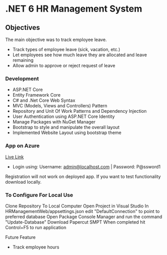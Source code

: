 # .NET 6 HR Management System

## Objectives

The main objective was to track employee leave.

- Track types of employee leave (sick, vacation, etc.)
- Let employees see how much leave they are allocated and leave remaining
- Allow admin to approve or reject request of leave

### Development
- ASP.NET Core
- Entity Framework Core
- C# and .Net Core Web Syntax
- MVC (Models, Views and Controllers) Pattern
- Repository and Unit Of Work Patterns and Dependency Injection
- User Authentication using ASP.NET Core Identity
- Manage Packages with NuGet Manager
- Bootstrap to style and manipulate the overall layout
- Implemented Website Layout using bootstrap theme

### App on Azure
[Live Link](hrmanagementweb20230818105522.azurewebsites.net)

- Login using: Username: admin@localhost.com | Password: P@ssword1

Registration will not work on deployed app.  If you want to test functionality download locally.

### To Configure For Local Use
Clone Repository To Local Computer
Open Project in Visual Studio
In HRManagementWeb/appsettings.json edit "DefaultConnection" to point to preferred database
Open Package Console Manager and run the command "Update-Database"
Download Papercut SMPT
When completed hit Control+F5 to run application

Future Feature
- Track employee hours 
